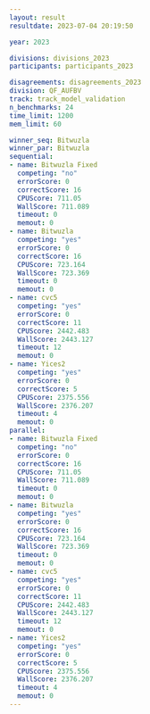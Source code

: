 ```yaml
---
layout: result
resultdate: 2023-07-04 20:19:50

year: 2023

divisions: divisions_2023
participants: participants_2023

disagreements: disagreements_2023
division: QF_AUFBV
track: track_model_validation
n_benchmarks: 24
time_limit: 1200
mem_limit: 60

winner_seq: Bitwuzla
winner_par: Bitwuzla
sequential:
- name: Bitwuzla Fixed
  competing: "no"
  errorScore: 0
  correctScore: 16
  CPUScore: 711.05
  WallScore: 711.089
  timeout: 0
  memout: 0
- name: Bitwuzla
  competing: "yes"
  errorScore: 0
  correctScore: 16
  CPUScore: 723.164
  WallScore: 723.369
  timeout: 0
  memout: 0
- name: cvc5
  competing: "yes"
  errorScore: 0
  correctScore: 11
  CPUScore: 2442.483
  WallScore: 2443.127
  timeout: 12
  memout: 0
- name: Yices2
  competing: "yes"
  errorScore: 0
  correctScore: 5
  CPUScore: 2375.556
  WallScore: 2376.207
  timeout: 4
  memout: 0
parallel:
- name: Bitwuzla Fixed
  competing: "no"
  errorScore: 0
  correctScore: 16
  CPUScore: 711.05
  WallScore: 711.089
  timeout: 0
  memout: 0
- name: Bitwuzla
  competing: "yes"
  errorScore: 0
  correctScore: 16
  CPUScore: 723.164
  WallScore: 723.369
  timeout: 0
  memout: 0
- name: cvc5
  competing: "yes"
  errorScore: 0
  correctScore: 11
  CPUScore: 2442.483
  WallScore: 2443.127
  timeout: 12
  memout: 0
- name: Yices2
  competing: "yes"
  errorScore: 0
  correctScore: 5
  CPUScore: 2375.556
  WallScore: 2376.207
  timeout: 4
  memout: 0
---
```

